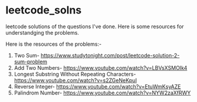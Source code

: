 # leetcode_solns
leetcode solutions of the questions I've done.
Here is some resources for understandging the problems.

Here is the resources of the problems:-
1) Two Sum- https://www.studytonight.com/post/leetcode-solution-2-sum-problem
2) Add Two Numbers- https://www.youtube.com/watch?v=LBVsXSMOIk4
3) Longest Substring Without Repeating Characters- https://www.youtube.com/watch?v=s2ZGeNeKpuI
4) Reverse Integer- https://www.youtube.com/watch?v=EtuWmKsyAZE
5) Palindrom Number- https://www.youtube.com/watch?v=NYW2zaXfRWY

